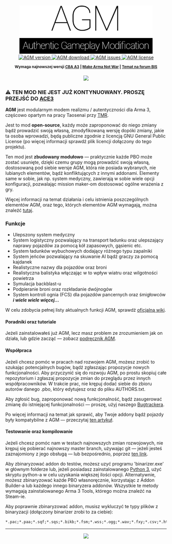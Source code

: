 <p align="center">
  <img src="https://raw.githubusercontent.com/KoffeinFlummi/AGM/master/.devfiles/Assets/Logo/agm_logo_black_transparent.png" height="150px" /><br />
  <a href="https://github.com/KoffeinFlummi/AGM/releases">
    <img src="http://img.shields.io/badge/release-0.95.3-green.svg?style=flat"
         alt="AGM version" />
  </a>
  <a href="https://github.com/KoffeinFlummi/AGM/releases/download/v0.95.3/AGM_v0.95.3.zip">
    <img src="http://img.shields.io/badge/download-21.9_MB-blue.svg?style=flat"
         alt="AGM download" />
  </a>
  <a href="https://github.com/KoffeinFlummi/AGM/issues">
    <img src="http://img.shields.io/github/issues/KoffeinFlummi/AGM.svg?style=flat"
         alt="AGM issues" />
  </a>
  <a href="https://github.com/KoffeinFlummi/AGM/blob/master/LICENSE">
    <img src="http://img.shields.io/badge/license-GPLv2-red.svg?style=flat"
         alt="AGM license" />
  </a>
</p>
<p align="center"><sup><strong>Wymaga najnowszej wersji <a href="http://www.armaholic.com/page.php?id=18767">CBA A3</a> | <a href="http://makearmanotwar.com/entry/7jnWM53S2e">Make Arma Not War</a> | <a href="http://forums.bistudio.com/showthread.php?178253-Authentic-Gameplay-Modification">Temat na forum BIS</a></strong></sup></p>

<p align="center"><img src="http://makearmanotwar.com/assets/img/badges/Total-Modification.png" height="150" /></p>

### &#x26A0; TEN MOD NIE JEST JUŻ KONTYNUOWANY. PROSZĘ PRZEJŚĆ DO [ACE3](https://github.com/acemod/ACE3)

**AGM** jest modularnym modem realizmu / autentyczności dla Arma 3, częścowo opartym na pracy Taosenai przy [TMR](https://github.com/Taosenai/tmr).

Jest to mod **open-source**, każdy może zaproponować do niego zmiany bądź prowadzić swoją własną, zmodyfikowaną wersję dopóki zmiany, jakie ta osoba wprowadzi, będą publiczne zgodnie z licencją GNU General Public License (po więcej informacji sprawdź plik licencji dołączony do tego projektu).

Ten mod jest **zbudowany modułowo** — praktycznie każde PBO może zostać usunięte, dzięki czemu grupy mogą prowadzić swoją własną, dostosowaną pod siebie wersje AGM, która nie posiada wybranych, nie lubianych elementów, bądź konfliktujących z innymi addonami. Elementy same w sobie, jak np. system medyczny, zawierają w sobie wiele opcji konfiguracji, pozwalając mission maker-om dostosować ogólne wrażenia z gry.

Więcej informacji na temat działania i celu istnienia poszczególnych elementów AGM, oraz tego, których elementów AGM wymagają, można znaleźć [tutaj](https://github.com/KoffeinFlummi/AGM/wiki#features).

### Funkcje
*   Ulepszony system medyczny
*   System logistyczny pozwalający na transport ładunku oraz ulepszający  naprawy pojazdów za pomocą kół zapasowych, gąsienic etc.
*   System ładunków wybuchowych dodający różnego typu zapalniki
*   System jeńców pozwalający na skuwanie AI bądź graczy za pomocą kajdanek
*   Realistyczne nazwy dla pojazdów oraz broni
*   Realistyczna balistyka włączając w to wpływ wiatru oraz wilgotności powietrza
*   Symulacja backblast-u
*   Podpieranie broni oraz rozkładanie dwójnogów
*   System kontroli ognia (FCS) dla pojazdów pancernych oraz śmigłowców<br />
    ***i wiele wiele więcej...***

W celu zdobycia pełnej listy aktualnych funkcji AGM, sprawdź [oficjalną wiki](https://github.com/KoffeinFlummi/AGM/wiki).

#### Poradniki oraz tutoriale
Jeżeli zainstalowałeś już AGM, lecz masz problem ze zrozumieniem jak on działa, lub gdzie zacząć — zobacz [podręcznik AGM](https://github.com/KoffeinFlummi/AGM/wiki/Getting-Started).

#### Współpraca
Jeżeli chcesz pomóc w pracach nad rozwojem AGM, możesz zrobić to szukając potencjalnych bugów, bądź zgłaszając propozycje nowych funkcjonalności. Aby przyczynić się do rozwoju AGM, po prostu skopiuj całe repozytorium i zgłaszaj propozycje zmian do przeglądu przez innych współpracowników. W trakcie prac, nie krępuj dodać siebie do zbioru autorów danego .pbo, który edytujesz oraz do pliku AUTHORS.txt.

Aby zgłosić bug, zaproponować nową funkcjonalność, bądź zasugerować zmianę do istniejącej funkcjonalności — proszę, użyj naszego [Bugtrackera](https://github.com/KoffeinFlummi/AGM/issues).

Po więcej informacji na temat jak sprawić, aby Twoje addony bądź pojazdy były kompatybilne z AGM — przeczytaj [ten artykuł](https://github.com/KoffeinFlummi/AGM/wiki/For-Addon-Makers).

#### Testowanie oraz kompilowanie
Jeżeli chcesz pomóc nam w testach najnowszych zmian rozwojowych, nie krępuj się pobierać najnowszy master branch, używając git — jeżeli jesteś zaznajomiony z jego obsługą — lub bezpośrednio, poprzez [ten link](https://github.com/KoffeinFlummi/AGM/archive/master.zip).

Aby zbinaryzować addon do testów, możesz uzyć programu 'binarizer.exe' w głównym folderze lub, jeżeli posiadasz zainstalowanego [Python 3](https://www.python.org/), użyć skryptu python-a w celu uzyskania większej ilości opcji. Alternatywnie, możesz zbinaryzować każde PBO własnoręcznie, korzystając z Addon Builder-a lub każdego innego binaryzera addonów. Wszystkie te metody wymagają zainstalowanego Arma 3 Tools, którego można znaleźć na Steam-ie.

Aby poprawnie zbinaryzować addon, musisz wykluczyć te typy plików z binaryzacji (dołączony binarizer zrobi to za ciebie):
```
*.pac;*.paa;*.sqf;*.sqs;*.bikb;*.fsm;*.wss;*.ogg;*.wav;*.fxy;*.csv;*.html;*.lip;*.txt;*.wrp;*.bisurf;*.xml;*.hqf;
```

---
<p align="center"><a href="https://www.paypal.com/cgi-bin/webscr?cmd=_s-xclick&amp;hosted_button_id=HPAXPTVCNLDZS"><img src="https://www.paypalobjects.com/en_US/i/btn/btn_donateCC_LG.gif" style="max-width:100%;"></a></p>
